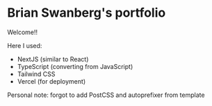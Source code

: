 # Brian Swanberg's portfolio

Welcome!!

Here I used:

- NextJS (similar to React)
- TypeScript (converting from JavaScript)
- Tailwind CSS
- Vercel (for deployment)

Personal note: forgot to add PostCSS and autoprefixer from template
